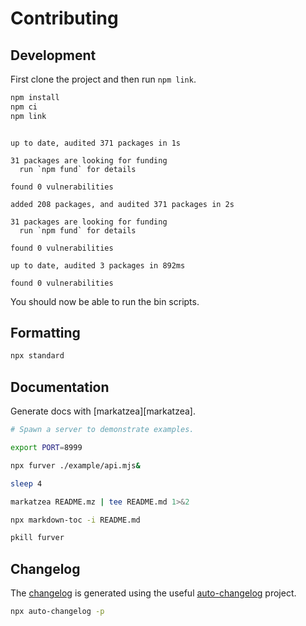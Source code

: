 # Contributing

## Development

First clone the project and then run `npm link`.

```bash bash
npm install
npm ci
npm link
```
```

up to date, audited 371 packages in 1s

31 packages are looking for funding
  run `npm fund` for details

found 0 vulnerabilities

added 208 packages, and audited 371 packages in 2s

31 packages are looking for funding
  run `npm fund` for details

found 0 vulnerabilities

up to date, audited 3 packages in 892ms

found 0 vulnerabilities
```

You should now be able to run the bin scripts.

## Formatting

```bash bash
npx standard
```

## Documentation

Generate docs with [markatzea][markatzea].

```bash bash
# Spawn a server to demonstrate examples.

export PORT=8999

npx furver ./example/api.mjs&

sleep 4

markatzea README.mz | tee README.md 1>&2

npx markdown-toc -i README.md

pkill furver
```

## Changelog

The [changelog][changelog] is generated using the useful
[auto-changelog][auto-changelog] project.

```bash bash > /dev/null
npx auto-changelog -p
```

[changelog]:./CHANGELOG.md
[auto-changelog]:https://www.npmjs.com/package/auto-changelog
